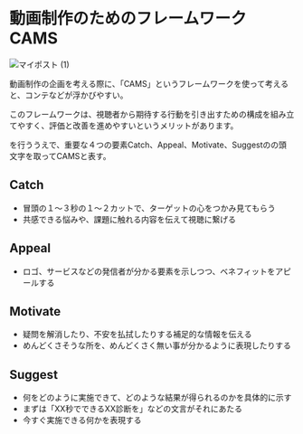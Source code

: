 # 動画制作のためのフレームワークCAMS

![マイポスト (1)](https://user-images.githubusercontent.com/35683987/87760688-17770580-c84b-11ea-91b9-11f3d63abfc9.png)

動画制作の企画を考える際に、「CAMS」というフレームワークを使って考えると、コンテなどが浮かびやすい。

このフレームワークは、視聴者から期待する行動を引き出すための構成を組み立てやすく、評価と改善を進めやすいというメリットがあります。

を行ううえで、重要な４つの要素Catch、Appeal、Motivate、Suggestのの頭文字を取ってCAMSと表す。


## Catch
- 冒頭の１〜３秒の１〜２カットで、ターゲットの心をつかみ見てもらう
- 共感できる悩みや、課題に触れる内容を伝えて視聴に繋げる

## Appeal
- ロゴ、サービスなどの発信者が分かる要素を示しつつ、ベネフィットをアピールする

## Motivate
- 疑問を解消したり、不安を払拭したりする補足的な情報を伝える
- めんどくさそうな所を、めんどくさく無い事が分かるように表現したりする

## Suggest
- 何をどのように実施できて、どのような結果が得られるのかを具体的に示す
- まずは「XX秒でできるXX診断を」などの文言がそれにあたる
- 今すぐ実施できる何かを表現する
